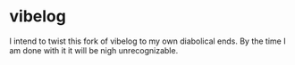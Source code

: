 vibelog
=======

I intend to twist this fork of vibelog to my own diabolical ends. By the time I am done with it it will be nigh unrecognizable.
